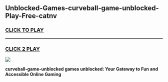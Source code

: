 
## Unblocked-Games-curveball-game-unblocked-Play-Free-catnv
<h3>
<a href="https://premium76.site?title=curveball-game-unblocked&ref=17A">CLICK TO PLAY</a></h3>
<hr>

<h3>
<a href="https://premium76.site?title=curveball-game-unblocked&ref=17A">CLICK 2 PLAY</a>
  
</h3>

<a href="https://premium76.site?title=curveball-game-unblocked&ref=17A"><img src="https://clearcache.store/games.png"></a>


**curveball-game-unblocked games unblocked: Your Gateway to Fun and Accessible Online Gaming**
